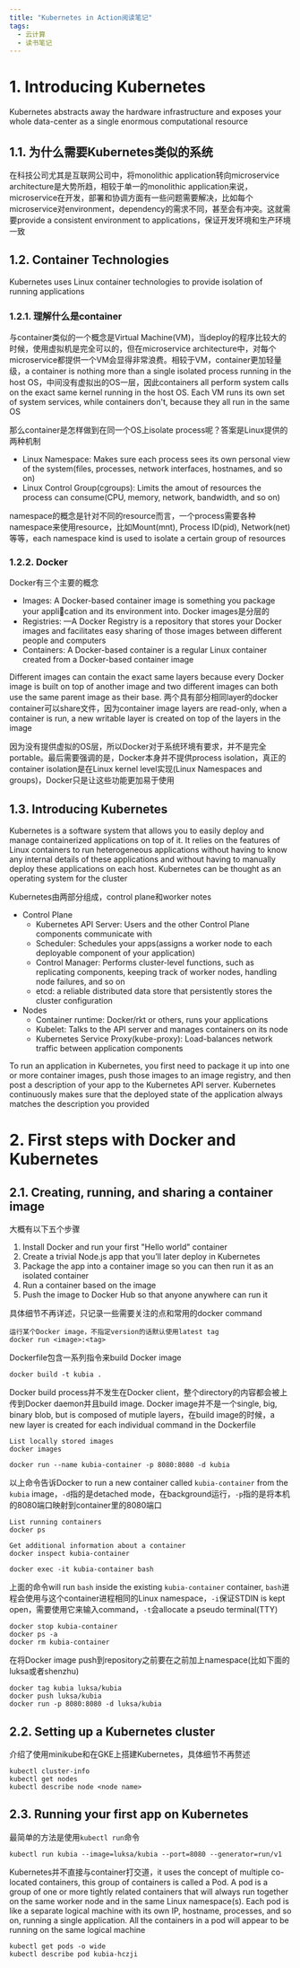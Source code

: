 ```yaml
---
title: "Kubernetes in Action阅读笔记"
tags:
  - 云计算
  - 读书笔记
---
```


# 1. Introducing Kubernetes

Kubernetes abstracts away the hardware infrastructure and exposes your whole data-center as a single enormous computational resource

## 1.1. 为什么需要Kubernetes类似的系统

在科技公司尤其是互联网公司中，将monolithic application转向microservice architecture是大势所趋，相较于单一的monolithic application来说，microservice在开发，部署和协调方面有一些问题需要解决，比如每个microservice对environment，dependency的需求不同，甚至会有冲突。这就需要provide a consistent environment to applications，保证开发环境和生产环境一致

## 1.2. Container Technologies

Kubernetes uses Linux container technologies to provide isolation of running applications

### 1.2.1. 理解什么是container

与container类似的一个概念是Virtual Machine(VM)，当deploy的程序比较大的时候，使用虚拟机是完全可以的，但在microservice architecture中，对每个microservice都提供一个VM会显得非常浪费。相较于VM，container更加轻量级，a container is nothing more than a single isolated process running in the host OS，中间没有虚拟出的OS一层，因此containers all perform system calls on the exact same kernel running in the host OS. Each VM runs its own set of system services, while containers don't, because they all run in the same OS

那么container是怎样做到在同一个OS上isolate process呢？答案是Linux提供的两种机制
- Linux Namespace: Makes sure each process sees its own personal view of the system(files, processes, network interfaces, hostnames, and so on)
- Linux Control Group(cgroups): Limits the amout of resources the process can consume(CPU, memory, network, bandwidth, and so on)

namespace的概念是针对不同的resource而言，一个process需要各种namespace来使用resource，比如Mount(mnt), Process ID(pid), Network(net)等等，each namespace kind is used to isolate a certain group of resources

### 1.2.2. Docker

Docker有三个主要的概念
- Images: A Docker-based container image is something you package your application and its environment into. Docker images是分层的
- Registries: —A Docker Registry is a repository that stores your Docker images and facilitates easy sharing of those images between different people and computers
- Containers: A Docker-based container is a regular Linux container created from a Docker-based container image

Different images can contain the exact same layers because every Docker image is built on top of another image and two different images can both use the same parent image as their base. 两个具有部分相同layer的docker container可以share文件，因为container image layers are read-only, when a container is run, a new writable layer is created on top of the layers in the image

因为没有提供虚拟的OS层，所以Docker对于系统环境有要求，并不是完全portable。最后需要强调的是，Docker本身并不提供process isolation，真正的container isolation是在Linux kernel level实现(Linux Namespaces and groups)，Docker只是让这些功能更加易于使用


## 1.3. Introducing Kubernetes

Kubernetes is a software system that allows you to easily deploy and manage containerized applications on top of it. It relies on the features of Linux containers to run heterogeneous applications without having to know any internal details of these applications and without having to manually deploy these applications on each host. Kubernetes can be thought as an operating system for the cluster

Kubernetes由两部分组成，control plane和worker notes
- Control Plane
    - Kubernetes API Server: Users and the other Control Plane components communicate with
    - Scheduler: Schedules your apps(assigns a worker node to each deployable component of your application)
    - Control Manager: Performs cluster-level functions, such as replicating components, keeping track of worker nodes, handling node failures, and so on
    - etcd: a reliable distributed data store that persistently stores the cluster configuration
- Nodes
    - Container runtime: Docker/rkt or others, runs your applications
    - Kubelet: Talks to the API server and manages containers on its node
    - Kubernetes Service Proxy(kube-proxy): Load-balances network traffic between application components

To run an application in Kubernetes, you first need to package it up into one or more container images, push those images to an image registry, and then post a description of your app to the Kubernetes API server. Kubernetes continuously makes sure that the deployed state of the application always matches the description you provided

# 2. First steps with Docker and Kubernetes

## 2.1. Creating, running, and sharing a container image
大概有以下五个步骤

1. Install Docker and run your first "Hello world" container
2. Create a trivial Node.js app that you’ll later deploy in Kubernetes
3. Package the app into a container image so you can then run it as an isolated
container
4. Run a container based on the image
5. Push the image to Docker Hub so that anyone anywhere can run it

具体细节不再详述，只记录一些需要关注的点和常用的docker command
```
运行某个Docker image，不指定version的话默认使用latest tag
docker run <image>:<tag>
```
Dockerfile包含一系列指令来build Docker image
```
docker build -t kubia .
```
Docker build process并不发生在Docker client，整个directory的内容都会被上传到Docker daemon并且build image. Docker image并不是一个single, big, binary blob, but is composed of mutiple layers，在build image的时候，a new layer is created for each individual command in the Dockerfile
```
List locally stored images
docker images
```
```
docker run --name kubia-container -p 8080:8080 -d kubia
```
以上命令告诉Docker to run a new container called `kubia-container` from the `kubia` image，`-d`指的是detached mode，在background运行，`-p`指的是将本机的8080端口映射到container里的8080端口
```
List running containers
docker ps

Get additional information about a container
docker inspect kubia-container
```
```
docker exec -it kubia-container bash
```
上面的命令will run `bash` inside the existing `kubia-container` container, `bash`进程会使用与这个container进程相同的Linux namespace，`-i`保证STDIN is kept open，需要使用它来输入command，`-t`会allocate a pseudo terminal(TTY)
```
docker stop kubia-container
docker ps -a
docker rm kubia-container
```
在将Docker image push到repository之前要在之前加上namespace(比如下面的luksa或者shenzhu)
```
docker tag kubia luksa/kubia
docker push luksa/kubia
docker run -p 8080:8080 -d luksa/kubia
```

## 2.2. Setting up a Kubernetes cluster

介绍了使用minikube和在GKE上搭建Kubernetes，具体细节不再赘述
```
kubectl cluster-info
kubectl get nodes
kubectl describe node <node name>
```

## 2.3. Running your first app on Kubernetes
最简单的方法是使用`kubectl run`命令
```
kubectl run kubia --image=luksa/kubia --port=8080 --generator=run/v1
```

Kubernetes并不直接与container打交道，it uses the concept of multiple co-located containers, this group of containers is called a Pod.  A pod is a group of one or more tightly related containers that will always run together on the same worker node and in the same Linux namespace(s). Each pod is like a separate logical machine with its own IP, hostname, processes, and so on, running a single application. All the containers in a pod will appear to be running on the same logical machine

```
kubectl get pods -o wide
kubectl describe pod kubia-hczji
```